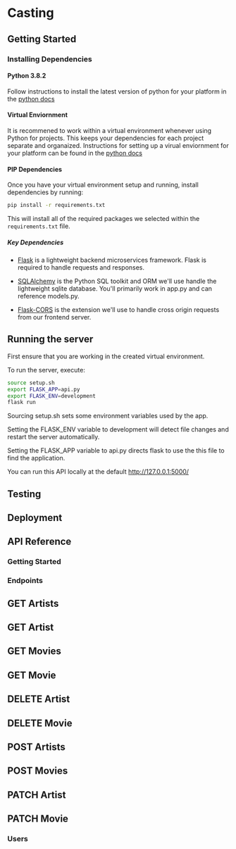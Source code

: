 # Casting

## Getting Started

### Installing Dependencies

#### Python 3.8.2

Follow instructions to install the latest version of python for your platform in the [python docs](https://docs.python.org/3/using/unix.html#getting-and-installing-the-latest-version-of-python)

#### Virtual Enviornment

It is recommened to work within a virtual environment whenever using Python for projects. This keeps your dependencies for each project separate and organaized. Instructions for setting up a virual enviornment for your platform can be found in the [python docs](https://packaging.python.org/guides/installing-using-pip-and-virtual-environments/)

#### PIP Dependencies

Once you have your virtual environment setup and running, install dependencies by running:

```bash
pip install -r requirements.txt
```

This will install all of the required packages we selected within the `requirements.txt` file.

##### Key Dependencies

- [Flask](http://flask.pocoo.org/)  is a lightweight backend microservices framework. Flask is required to handle requests and responses.

- [SQLAlchemy](https://www.sqlalchemy.org/) is the Python SQL toolkit and ORM we'll use handle the lightweight sqlite database. You'll primarily work in app.py and can reference models.py.

- [Flask-CORS](https://flask-cors.readthedocs.io/en/latest/#) is the extension we'll use to handle cross origin requests from our frontend server.

## Running the server

First ensure that you are working in the created virtual environment.

To run the server, execute:

```bash
source setup.sh
export FLASK_APP=api.py
export FLASK_ENV=development
flask run
```

Sourcing setup.sh sets some environment variables used by the app.

Setting the FLASK_ENV variable to development will detect file changes and restart the server automatically.

Setting the FLASK_APP variable to api.py directs flask to use the this file to find the application.

You can run this API locally at the default http://127.0.0.1:5000/

## Testing

## Deployment

## API Reference

### Getting Started

### Endpoints

## GET Artists
## GET Artist
## GET Movies
## GET Movie
## DELETE Artist
## DELETE Movie
## POST Artists
## POST Movies
## PATCH Artist
## PATCH Movie

### Users